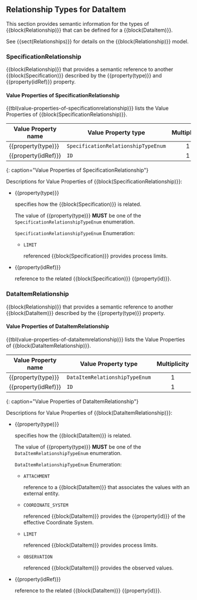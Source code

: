 
## Relationship Types for DataItem

This section provides semantic information for the types of {{block(Relationship)}} that can be defined for a {{block(DataItem)}}.

See {{sect(Relationships)}} for details on the {{block(Relationship)}} model.

### SpecificationRelationship


{{block(Relationship)}} that provides a semantic reference to another {{block(Specification)}} described by the {{property(type)}} and {{property(idRef)}} property.


#### Value Properties of SpecificationRelationship

{{tbl(value-properties-of-specificationrelationship)}} lists the Value Properties of {{block(SpecificationRelationship)}}.

| Value Property name | Value Property type | Multiplicity |
|---------------------|---------------------|:------------:|
| {{property(type)}} | `SpecificationRelationshipTypeEnum` | 1 |
| {{property(idRef)}} | `ID` | 1 |
{: caption="Value Properties of SpecificationRelationship"}

Descriptions for Value Properties of {{block(SpecificationRelationship)}}:

* {{property(type)}} 

    specifies how the {{block(Specification)}} is related.

    The value of {{property(type)}} **MUST** be one of the `SpecificationRelationshipTypeEnum` enumeration.

    `SpecificationRelationshipTypeEnum` Enumeration:


    * `LIMIT` 

        referenced {{block(Specification)}} provides process limits.

* {{property(idRef)}} 

    reference to the related {{block(Specification)}} {{property(id)}}.

### DataItemRelationship


{{block(Relationship)}} that provides a semantic reference to another {{block(DataItem)}} described by the {{property(type)}} property.


#### Value Properties of DataItemRelationship

{{tbl(value-properties-of-dataitemrelationship)}} lists the Value Properties of {{block(DataItemRelationship)}}.

| Value Property name | Value Property type | Multiplicity |
|---------------------|---------------------|:------------:|
| {{property(type)}} | `DataItemRelationshipTypeEnum` | 1 |
| {{property(idRef)}} | `ID` | 1 |
{: caption="Value Properties of DataItemRelationship"}

Descriptions for Value Properties of {{block(DataItemRelationship)}}:

* {{property(type)}} 

    specifies how the {{block(DataItem)}} is related.

    The value of {{property(type)}} **MUST** be one of the `DataItemRelationshipTypeEnum` enumeration.

    `DataItemRelationshipTypeEnum` Enumeration:


    * `ATTACHMENT` 

        reference to a {{block(DataItem)}} that associates the values with an external entity.

    * `COORDINATE_SYSTEM` 

        referenced {{block(DataItem)}} provides the {{property(id)}} of the effective Coordinate System.

    * `LIMIT` 

        referenced {{block(DataItem)}} provides process limits.

    * `OBSERVATION` 

        referenced {{block(DataItem)}} provides the observed values.

* {{property(idRef)}} 

    reference to the related {{block(DataItem)}} {{property(id)}}.
